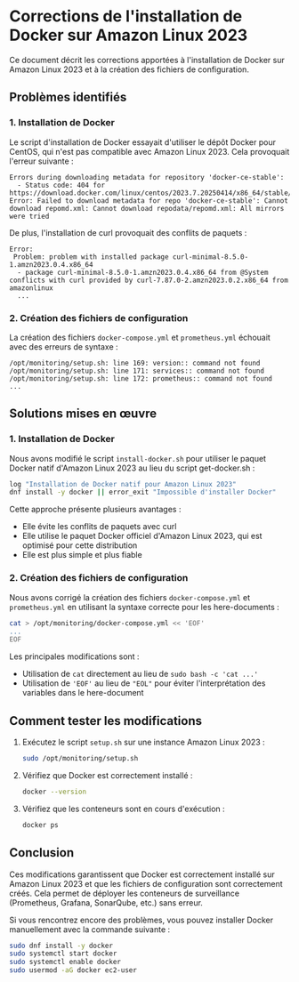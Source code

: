 # Corrections de l'installation de Docker sur Amazon Linux 2023

Ce document décrit les corrections apportées à l'installation de Docker sur Amazon Linux 2023 et à la création des fichiers de configuration.

## Problèmes identifiés

### 1. Installation de Docker

Le script d'installation de Docker essayait d'utiliser le dépôt Docker pour CentOS, qui n'est pas compatible avec Amazon Linux 2023. Cela provoquait l'erreur suivante :

```
Errors during downloading metadata for repository 'docker-ce-stable':
  - Status code: 404 for https://download.docker.com/linux/centos/2023.7.20250414/x86_64/stable/repodata/repomd.xml
Error: Failed to download metadata for repo 'docker-ce-stable': Cannot download repomd.xml: Cannot download repodata/repomd.xml: All mirrors were tried
```

De plus, l'installation de curl provoquait des conflits de paquets :

```
Error: 
 Problem: problem with installed package curl-minimal-8.5.0-1.amzn2023.0.4.x86_64
  - package curl-minimal-8.5.0-1.amzn2023.0.4.x86_64 from @System conflicts with curl provided by curl-7.87.0-2.amzn2023.0.2.x86_64 from amazonlinux
  ...
```

### 2. Création des fichiers de configuration

La création des fichiers `docker-compose.yml` et `prometheus.yml` échouait avec des erreurs de syntaxe :

```
/opt/monitoring/setup.sh: line 169: version:: command not found
/opt/monitoring/setup.sh: line 171: services:: command not found
/opt/monitoring/setup.sh: line 172: prometheus:: command not found
...
```

## Solutions mises en œuvre

### 1. Installation de Docker

Nous avons modifié le script `install-docker.sh` pour utiliser le paquet Docker natif d'Amazon Linux 2023 au lieu du script get-docker.sh :

```bash
log "Installation de Docker natif pour Amazon Linux 2023"
dnf install -y docker || error_exit "Impossible d'installer Docker"
```

Cette approche présente plusieurs avantages :
- Elle évite les conflits de paquets avec curl
- Elle utilise le paquet Docker officiel d'Amazon Linux 2023, qui est optimisé pour cette distribution
- Elle est plus simple et plus fiable

### 2. Création des fichiers de configuration

Nous avons corrigé la création des fichiers `docker-compose.yml` et `prometheus.yml` en utilisant la syntaxe correcte pour les here-documents :

```bash
cat > /opt/monitoring/docker-compose.yml << 'EOF'
...
EOF
```

Les principales modifications sont :
- Utilisation de `cat` directement au lieu de `sudo bash -c 'cat ...'`
- Utilisation de `'EOF'` au lieu de `"EOL"` pour éviter l'interprétation des variables dans le here-document

## Comment tester les modifications

1. Exécutez le script `setup.sh` sur une instance Amazon Linux 2023 :
   ```bash
   sudo /opt/monitoring/setup.sh
   ```

2. Vérifiez que Docker est correctement installé :
   ```bash
   docker --version
   ```

3. Vérifiez que les conteneurs sont en cours d'exécution :
   ```bash
   docker ps
   ```

## Conclusion

Ces modifications garantissent que Docker est correctement installé sur Amazon Linux 2023 et que les fichiers de configuration sont correctement créés. Cela permet de déployer les conteneurs de surveillance (Prometheus, Grafana, SonarQube, etc.) sans erreur.

Si vous rencontrez encore des problèmes, vous pouvez installer Docker manuellement avec la commande suivante :

```bash
sudo dnf install -y docker
sudo systemctl start docker
sudo systemctl enable docker
sudo usermod -aG docker ec2-user
```
